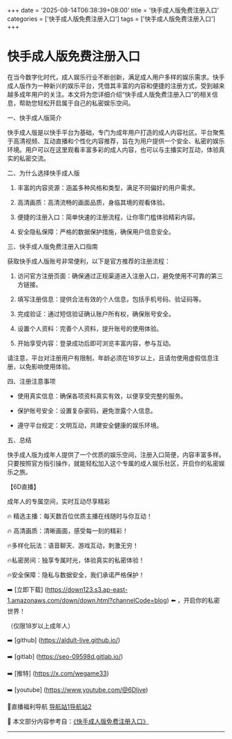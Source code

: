 +++
date = '2025-08-14T06:38:39+08:00'
title = '快手成人版免费注册入口'
categories = ['快手成人版免费注册入口']
tags = ['快手成人版免费注册入口']
+++

# 快手成人版免费注册入口

在当今数字化时代，成人娱乐行业不断创新，满足成人用户多样的娱乐需求。快手成人版作为一种新兴的娱乐平台，凭借其丰富的内容和便捷的注册方式，受到越来越多成年用户的关注。本文将为您详细介绍“快手成人版免费注册入口”的相关信息，帮助您轻松开启属于自己的私密娱乐空间。

一、快手成人版简介

快手成人版是以快手平台为基础，专门为成年用户打造的成人内容社区。平台聚焦于高清视频、互动直播和个性化内容推荐，旨在为用户提供一个安全、私密的娱乐环境。用户可以在这里观看丰富多彩的成人内容，也可以与主播实时互动，体验真实的私密交流。

二、为什么选择快手成人版

1. 丰富的内容资源：涵盖多种风格和类型，满足不同偏好的用户需求。

2. 高清画质：高清流畅的画面品质，身临其境的观看体验。

3. 便捷的注册入口：简单快速的注册流程，让你零门槛体验精彩内容。

4. 安全隐私保障：严格的数据保护措施，确保用户信息安全。

三、快手成人版免费注册入口指南

获取快手成人版账号非常便利，以下是官方推荐的注册流程：

1. 访问官方注册页面：确保通过正规渠道进入注册入口，避免使用不可靠的第三方链接。

2. 填写注册信息：提供合法有效的个人信息，包括手机号码、验证码等。

3. 完成验证：通过短信验证确认账户所有权，确保账号安全。

4. 设置个人资料：完善个人资料，提升账号的使用体验。

5. 开始享受内容：登录成功后即可浏览丰富内容，参与互动。

请注意，平台对注册用户有限制，年龄必须在18岁以上，且请勿使用虚假信息注册，以免影响使用体验。

四、注册注意事项

- 使用真实信息：确保各项资料真实有效，以便享受完整的服务。

- 保护账号安全：设置复杂密码，避免泄露个人信息。

- 遵守平台规定：文明互动，共建安全健康的娱乐环境。

五、总结

快手成人版为成年人提供了一个优质的娱乐空间，注册入口简便，内容丰富多样。只要按照官方指引操作，就能轻松加入这个专属的成人娱乐社区，开启你的私密娱乐之旅。

【6D直播】

成年人的专属空间，实时互动尽享精彩

🔥 精选主播：每天数百位优质主播在线随时与你互动！

🔥 高清画质：清晰画面，感受每一刻的精彩！

🔥多样化玩法：语音聊天、游戏互动，刺激无穷！

🔥私密房间：独享专属时光，体验真实的私密体验！

🔥安全保障：隐私与数据安全，我们承诺严格保护！

➡️ [立即下载] (https://down123.s3.ap-east-1.amazonaws.com/down/down.html?channelCode=blog) ⬅️ ，开启你的私密世界！

（仅限18岁以上成年人）

➡️ [github] (https://aldult-live.github.io/)

➡️ [gitlab] (https://seo-09598d.gitlab.io/)

➡️ [推特] (https://x.com/wegame33)

➡️ [youtube] (https://www.youtube.com/@6Dlive)

🔞直播福利导航   [导航站1](https://webstack-86085a.gitlab.io/)[导航站2](https://onlygit123-2.github.io/)


📘 本文部分内容参考自：[《快手成人版免费注册入口》](https://webstack-hugo-2.pages.dev/)

---
